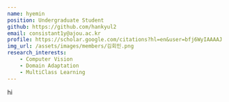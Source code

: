 ```yaml
---
name: hyemin
position: Undergraduate Student
github: https://github.com/hankyul2
email: consistant1y@ajou.ac.kr
profile: https://scholar.google.com/citations?hl=en&user=bfj6WyIAAAAJ
img_url: /assets/images/members/김회민.png
research_interests:
    - Computer Vision
    - Domain Adaptation
    - MultiClass Learning
---
```

hi